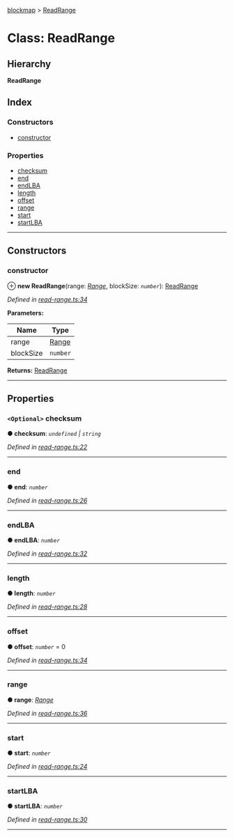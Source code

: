 [blockmap](../README.md) > [ReadRange](../classes/readrange.md)

# Class: ReadRange

## Hierarchy

**ReadRange**

## Index

### Constructors

* [constructor](readrange.md#constructor)

### Properties

* [checksum](readrange.md#checksum)
* [end](readrange.md#end)
* [endLBA](readrange.md#endlba)
* [length](readrange.md#length)
* [offset](readrange.md#offset)
* [range](readrange.md#range)
* [start](readrange.md#start)
* [startLBA](readrange.md#startlba)

---

## Constructors

<a id="constructor"></a>

###  constructor

⊕ **new ReadRange**(range: *[Range](range.md)*, blockSize: *`number`*): [ReadRange](readrange.md)

*Defined in [read-range.ts:34](https://github.com/balena-io-modules/blockmap/blob/cb8180a/lib/read-range.ts#L34)*

**Parameters:**

| Name | Type |
| ------ | ------ |
| range | [Range](range.md) |
| blockSize | `number` |

**Returns:** [ReadRange](readrange.md)

___

## Properties

<a id="checksum"></a>

### `<Optional>` checksum

**● checksum**: *`undefined` \| `string`*

*Defined in [read-range.ts:22](https://github.com/balena-io-modules/blockmap/blob/cb8180a/lib/read-range.ts#L22)*

___
<a id="end"></a>

###  end

**● end**: *`number`*

*Defined in [read-range.ts:26](https://github.com/balena-io-modules/blockmap/blob/cb8180a/lib/read-range.ts#L26)*

___
<a id="endlba"></a>

###  endLBA

**● endLBA**: *`number`*

*Defined in [read-range.ts:32](https://github.com/balena-io-modules/blockmap/blob/cb8180a/lib/read-range.ts#L32)*

___
<a id="length"></a>

###  length

**● length**: *`number`*

*Defined in [read-range.ts:28](https://github.com/balena-io-modules/blockmap/blob/cb8180a/lib/read-range.ts#L28)*

___
<a id="offset"></a>

###  offset

**● offset**: *`number`* = 0

*Defined in [read-range.ts:34](https://github.com/balena-io-modules/blockmap/blob/cb8180a/lib/read-range.ts#L34)*

___
<a id="range"></a>

###  range

**● range**: *[Range](range.md)*

*Defined in [read-range.ts:36](https://github.com/balena-io-modules/blockmap/blob/cb8180a/lib/read-range.ts#L36)*

___
<a id="start"></a>

###  start

**● start**: *`number`*

*Defined in [read-range.ts:24](https://github.com/balena-io-modules/blockmap/blob/cb8180a/lib/read-range.ts#L24)*

___
<a id="startlba"></a>

###  startLBA

**● startLBA**: *`number`*

*Defined in [read-range.ts:30](https://github.com/balena-io-modules/blockmap/blob/cb8180a/lib/read-range.ts#L30)*

___

